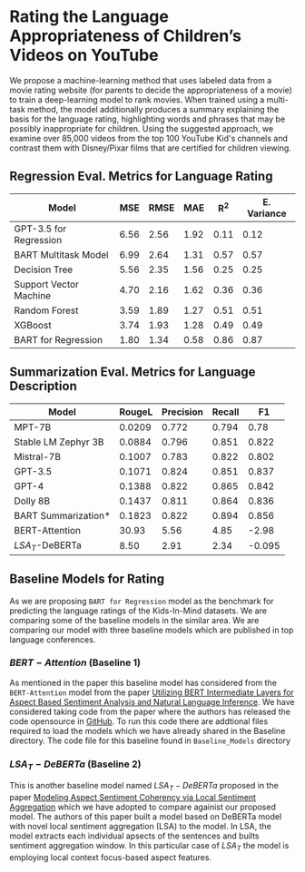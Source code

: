 # Rating the Language Appropriateness of Children’s Videos on YouTube
We propose a machine-learning method that uses labeled data from a movie rating website (for parents to decide the appropriateness of a movie) to train a deep-learning model to rank movies. When trained using a multi-task method, the model additionally produces a summary explaining the basis for the language rating, highlighting words and phrases that may be possibly inappropriate for children. Using the suggested approach, we examine over 85,000 videos from the top 100 YouTube Kid's channels and contrast them with Disney/Pixar films that are certified for children viewing.  
## Regression Eval. Metrics for Language Rating 
| Model | MSE | RMSE | MAE | R<sup>2</sup> | E. Variance|
|----------|----------|----------|----------|----------|----------|
| GPT-3.5 for Regression | 6.56 | 2.56 | 1.92 | 0.11 | 0.12 |
| BART Multitask Model    | 6.99    | 2.64    | 1.31    | 0.57    | 0.57    |
| Decision Tree    | 5.56    | 2.35    | 1.56    | 0.25    | 0.25    |
| Support Vector Machine    | 4.70    | 2.16    | 1.62    | 0.36   | 0.36    |
| Random Forest    | 3.59    | 1.89    | 1.27    | 0.51    | 0.51   |
| XGBoost   | 3.74    | 1.93   | 1.28   | 0.49    | 0.49    |
| BART for Regression    | 1.80   | 1.34    | 0.58    | 0.86    | 0.87   |


## Summarization Eval. Metrics for Language Description
| Model             | RougeL | Precision | Recall | F1    |
|-------------------|--------|-----------|--------|-------|
| MPT-7B            | 0.0209 | 0.772     | 0.794  | 0.78  |
|Stable LM Zephyr 3B| 0.0884 | 0.796     | 0.851  | 0.822 |
| Mistral-7B        | 0.1007 | 0.783     | 0.822  | 0.802 |
| GPT-3.5           | 0.1071 | 0.824     | 0.851  | 0.837 |
| GPT-4             | 0.1388 | 0.822     | 0.865  | 0.842 |
| Dolly 8B          | 0.1437 | 0.811     | 0.864  | 0.836 |
| BART Summarization*| 0.1823 | 0.822 | 0.894 | 0.856 |
| BERT-Attention | 30.93 | 5.56 | 4.85 | -2.98 | 0.011 |
| $LSA_T$-DeBERTa | 8.50 | 2.91 | 2.34 | -0.095 | 1.04-06 |




## Baseline Models for Rating

As we are proposing `BART for Regression` model as the benchmark for predicting the language ratings of the Kids-In-Mind datasets. We are comparing some of the baseline models in the similar area. We are comparing our model with three baseline models which are published in top language conferences.

### $BERT-Attention$ (Baseline 1)
As mentioned in the paper this baseline model has considered from the `BERT-Attention` model from the paper [Utilizing BERT Intermediate Layers for Aspect Based Sentiment Analysis and Natural Language Inference](https://aclanthology.org/N19-1035/). We have considered taking code from the paper where the authors has released the code opensource in [GitHub](https://github.com/avinashsai/BERT-Aspect). To run this code there are addtional files required to load the models which we have already shared in the Baseline directory. The code file for this baseline found in `Baseline_Models` directory

### $LSA_{T}-DeBERTa$ (Baseline 2)
This is another baseline model named $LSA_{T}-DeBERTa$ proposed in the paper [Modeling Aspect Sentiment Coherency via Local Sentiment Aggregation](https://aclanthology.org/2024.findings-eacl.13.pdf) which we have adopted to compare againist our proposed model. The authors of this paper built a model based on DeBERTa model with novel local sentiment aggregation (LSA) to the model. In LSA, the model extracts each individual apsects of the sentences and builts sentiment aggregation window. In this particular case of $LSA_T$ the model is employing local context focus-based aspect features.

